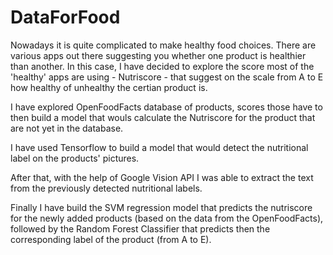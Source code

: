 # DataForFood

Nowadays it is quite complicated to make healthy food choices. There are various apps out there suggesting you whether one product is healthier than another. 
In this case, I have decided to explore the score most of the 'healthy' apps are using - Nutriscore -
that suggest on the scale from A to E how healthy of unhealthy the certian product is. 

I have explored OpenFoodFacts database of products, scores those have to then build a model that wouls calculate the Nutriscore 
for the product that are not yet in the database.

I have used Tensorflow to build a model that would detect the nutritional label on the products' pictures. 

After that, with the help of Google Vision API I was able to extract the text from the previously detected nutritional labels. 

Finally I have build the SVM regression model that predicts the nutriscore for the newly added products (based on the data from the OpenFoodFacts),
followed by the Random Forest Classifier that predicts then the corresponding label of the product (from A to E).


